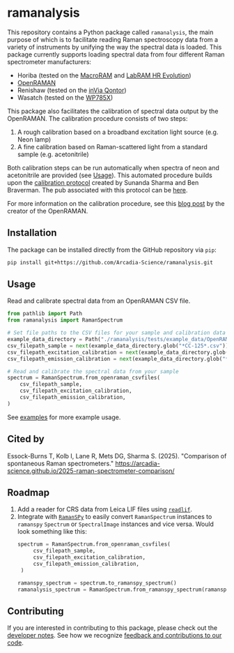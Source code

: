 # ramanalysis

This repository contains a Python package called `ramanalysis`, the main purpose of which is to facilitate reading Raman spectroscopy data from a variety of instruments by unifying the way the spectral data is loaded. This package currently supports loading spectral data from four different Raman spectrometer manufacturers:
- Horiba (tested on the [MacroRAM](https://www.horiba.com/usa/scientific/products/detail/action/show/Product/macroramtm-805/) and [LabRAM HR Evolution](https://www.horiba.com/usa/scientific/products/detail/action/show/Product/labram-hr-evolution-1083/))
- [OpenRAMAN](https://www.open-raman.org/)
- Renishaw (tested on the [inVia Qontor](https://www.renishaw.com/en/invia-confocal-raman-microscope--6260?srsltid=AfmBOopl_QZvOFjalleTRHwKhOeAd4n04PBzR-F76UfXmM1ld-RRMILm))
- Wasatch (tested on the [WP785X](https://wasatchphotonics.com/product/wp-785x-raman-spectrometer-series/))

This package also facilitates the calibration of spectral data output by the OpenRAMAN. The calibration procedure consists of two steps:
1. A rough calibration based on a broadband excitation light source (e.g. Neon lamp)
2. A fine calibration based on Raman-scattered light from a standard sample
   (e.g. acetonitrile)

Both calibration steps can be run automatically when spectra of neon and acetonitrile are provided (see [Usage](usage)). This automated procedure builds upon the [calibration protocol](https://dx.doi.org/10.17504/protocols.io.yxmvmemj6g3p/v1) created by Sunanda Sharma and Ben Braverman. 
The pub associated with this protocol can be [here](https://doi.org/10.57844/arcadia-cd7e-443b).

For more information on the calibration procedure, see this [blog post](https://www.open-raman.org/robust-calibration-method-for-spectrometers/) by the creator of the OpenRAMAN.


## Installation

<!-- Hopefully possible in the near future...
The package is hosted on PyPI and can be installed using pip:

```bash
pip install ramanalysis
``` -->

The package can be installed directly from the GitHub repository via `pip`:
```bash
pip install git+https://github.com/Arcadia-Science/ramanalysis.git
```


## Usage

Read and calibrate spectral data from an OpenRAMAN CSV file.
```python
from pathlib import Path
from ramanalysis import RamanSpectrum

# Set file paths to the CSV files for your sample and calibration data
example_data_directory = Path("./ramanalysis/tests/example_data/OpenRAMAN/")
csv_filepath_sample = next(example_data_directory.glob("*CC-125*.csv"))
csv_filepath_excitation_calibration = next(example_data_directory.glob("*neon*.csv"))
csv_filepath_emission_calibration = next(example_data_directory.glob("*aceto*.csv"))

# Read and calibrate the spectral data from your sample
spectrum = RamanSpectrum.from_openraman_csvfiles(
    csv_filepath_sample,
    csv_filepath_excitation_calibration,
    csv_filepath_emission_calibration,
)
```

See [examples](docs/examples/) for more example usage.

## Cited by

Essock-Burns T, Kolb I, Lane R, Mets DG, Sharma S. (2025). "Comparison of spontaneous Raman spectrometers." https://arcadia-science.github.io/2025-raman-spectrometer-comparison/


## Roadmap
1. Add a reader for CRS data from Leica LIF files using [`readlif`](https://github.com/Arcadia-Science/readlif).
2. Integrate with [`RamanSPy`](https://ramanspy.readthedocs.io/en/latest/index.html) to easily convert `RamanSpectrum` instances to `ramanspy` `Spectrum` or `SpectralImage` instances and vice versa. Would look something like this:
   ```python
   spectrum = RamanSpectrum.from_openraman_csvfiles(
        csv_filepath_sample,
        csv_filepath_excitation_calibration,
        csv_filepath_emission_calibration,
    )

   ramanspy_spectrum = spectrum.to_ramanspy_spectrum()
   ramanalysis_spectrum = RamanSpectrum.from_ramanspy_spectrum(ramanspy_spectrum)
   ```


## Contributing

If you are interested in contributing to this package, please check out the [developer notes](docs/development.md).
See how we recognize [feedback and contributions to our code](https://github.com/Arcadia-Science/arcadia-software-handbook/blob/main/guides-and-standards/guide-credit-for-contributions.md).
